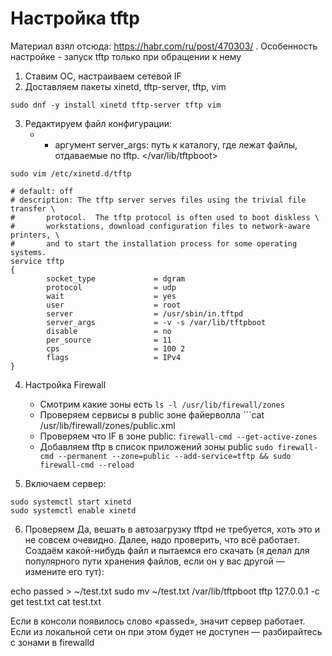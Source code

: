 # Настройка tftp
Материал взял отсюда: https://habr.com/ru/post/470303/ . Особенность настройке - запуск tftp только при обращении к нему
1. Ставим ОС, настраиваем сетевой IF
2. Доставляем пакеты xinetd, tftp-server, tftp, vim
```
sudo dnf -y install xinetd tftp-server tftp vim
```
3. Редактируем файл конфигурации:
   * - аргумент server_args: путь к каталогу, где лежат файлы, отдаваемые по tftp. </var/lib/tftpboot>
```
sudo vim /etc/xinetd.d/tftp

# default: off
# description: The tftp server serves files using the trivial file transfer \
#       protocol.  The tftp protocol is often used to boot diskless \
#       workstations, download configuration files to network-aware printers, \
#       and to start the installation process for some operating systems.
service tftp
{
        socket_type             = dgram
        protocol                = udp
        wait                    = yes
        user                    = root
        server                  = /usr/sbin/in.tftpd
        server_args             = -v -s /var/lib/tftpboot
        disable                 = no
        per_source              = 11
        cps                     = 100 2
        flags                   = IPv4
}
```
4. Настройка Firewall
   * Смотрим какие зоны есть ```ls -l /usr/lib/firewall/zones```
   * Проверяем сервисы в public зоне файерволла ```cat /usr/lib/firewall/zones/public.xml
   * Проверяем что IF в зоне public: ```firewall-cmd --get-active-zones```
   * Добавляем tftp в список приложений зоны public ```sudo firewall-cmd --permanent --zone=public --add-service=tftp && sudo firewall-cmd --reload```

5. Включаем сервер:
```
sudo systemctl start xinetd
sudo systemctl enable xinetd
```
6. Проверяем
Да, вешать в автозагрузку tftpd не требуется, хоть это и не совсем очевидно.
Далее, надо проверить, что всё работает. Создаём какой-нибудь файл и пытаемся его скачать (я делал для популярного пути хранения файлов, если он у вас другой — измените его тут):

echo passed > ~/test.txt
sudo mv ~/test.txt /var/lib/tftpboot
tftp 127.0.0.1 -c get test.txt
cat test.txt

Если в консоли появилось слово «passed», значит сервер работает. Если из локальной сети он при этом будет не доступен — разбирайтесь с зонами в firewalld

